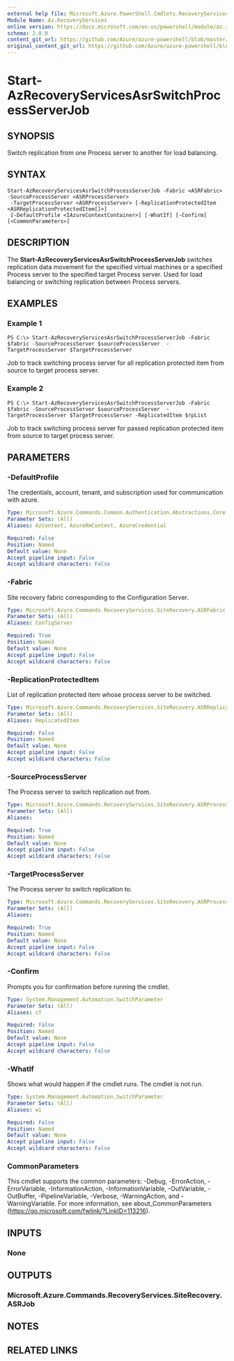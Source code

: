```yaml
---
external help file: Microsoft.Azure.PowerShell.Cmdlets.RecoveryServices.SiteRecovery.dll-Help.xml
Module Name: Az.RecoveryServices
online version: https://docs.microsoft.com/en-us/powershell/module/az.recoveryservices/start-azrecoveryservicesasrswitchprocessserverjob
schema: 2.0.0
content_git_url: https://github.com/Azure/azure-powershell/blob/master/src/RecoveryServices/RecoveryServices/help/Start-AzRecoveryServicesAsrSwitchProcessServerJob.md
original_content_git_url: https://github.com/Azure/azure-powershell/blob/master/src/RecoveryServices/RecoveryServices/help/Start-AzRecoveryServicesAsrSwitchProcessServerJob.md
---
```


# Start-AzRecoveryServicesAsrSwitchProcessServerJob

## SYNOPSIS
Switch replication from one Process server to another for load balancing.

## SYNTAX

```
Start-AzRecoveryServicesAsrSwitchProcessServerJob -Fabric <ASRFabric> -SourceProcessServer <ASRProcessServer>
 -TargetProcessServer <ASRProcessServer> [-ReplicationProtectedItem <ASRReplicationProtectedItem[]>]
 [-DefaultProfile <IAzureContextContainer>] [-WhatIf] [-Confirm] [<CommonParameters>]
```

## DESCRIPTION
The **Start-AzRecoveryServicesAsrSwitchProcessServerJob** switches replication data movement for the specified virtual machines or a specified Process server to the specified target Process server. Used for load balancing or switching replication between Process servers.

## EXAMPLES

### Example 1
```
PS C:\> Start-AzRecoveryServicesAsrSwitchProcessServerJob -Fabric $fabric -SourceProcessServer $sourceProcessServer  -TargetProcessServer $TargetProcessServer
```

Job to track switching process server for all replication protected item from source to target process server.

### Example 2
```
PS C:\> Start-AzRecoveryServicesAsrSwitchProcessServerJob -Fabric $fabric -SourceProcessServer $sourceProcessServer  -TargetProcessServer $TargetProcessServer -ReplicatedItem $rpList
```

Job to track switching process server for passed replication protected item from source to target process server.

## PARAMETERS

### -DefaultProfile
The credentials, account, tenant, and subscription used for communication with azure.

```yaml
Type: Microsoft.Azure.Commands.Common.Authentication.Abstractions.Core.IAzureContextContainer
Parameter Sets: (All)
Aliases: AzContext, AzureRmContext, AzureCredential

Required: False
Position: Named
Default value: None
Accept pipeline input: False
Accept wildcard characters: False
```

### -Fabric
Site recovery fabric corresponding to the Configuration Server.

```yaml
Type: Microsoft.Azure.Commands.RecoveryServices.SiteRecovery.ASRFabric
Parameter Sets: (All)
Aliases: ConfigServer

Required: True
Position: Named
Default value: None
Accept pipeline input: False
Accept wildcard characters: False
```

### -ReplicationProtectedItem
List of replication protected item whose process server to be switched.

```yaml
Type: Microsoft.Azure.Commands.RecoveryServices.SiteRecovery.ASRReplicationProtectedItem[]
Parameter Sets: (All)
Aliases: ReplicatedItem

Required: False
Position: Named
Default value: None
Accept pipeline input: False
Accept wildcard characters: False
```

### -SourceProcessServer
The Process server to switch replication out from.

```yaml
Type: Microsoft.Azure.Commands.RecoveryServices.SiteRecovery.ASRProcessServer
Parameter Sets: (All)
Aliases:

Required: True
Position: Named
Default value: None
Accept pipeline input: False
Accept wildcard characters: False
```

### -TargetProcessServer
The Process server to switch replication to.

```yaml
Type: Microsoft.Azure.Commands.RecoveryServices.SiteRecovery.ASRProcessServer
Parameter Sets: (All)
Aliases:

Required: True
Position: Named
Default value: None
Accept pipeline input: False
Accept wildcard characters: False
```

### -Confirm
Prompts you for confirmation before running the cmdlet.

```yaml
Type: System.Management.Automation.SwitchParameter
Parameter Sets: (All)
Aliases: cf

Required: False
Position: Named
Default value: None
Accept pipeline input: False
Accept wildcard characters: False
```

### -WhatIf
Shows what would happen if the cmdlet runs.
The cmdlet is not run.

```yaml
Type: System.Management.Automation.SwitchParameter
Parameter Sets: (All)
Aliases: wi

Required: False
Position: Named
Default value: None
Accept pipeline input: False
Accept wildcard characters: False
```

### CommonParameters
This cmdlet supports the common parameters: -Debug, -ErrorAction, -ErrorVariable, -InformationAction, -InformationVariable, -OutVariable, -OutBuffer, -PipelineVariable, -Verbose, -WarningAction, and -WarningVariable. For more information, see about_CommonParameters (https://go.microsoft.com/fwlink/?LinkID=113216).

## INPUTS

### None

## OUTPUTS

### Microsoft.Azure.Commands.RecoveryServices.SiteRecovery.ASRJob

## NOTES

## RELATED LINKS
